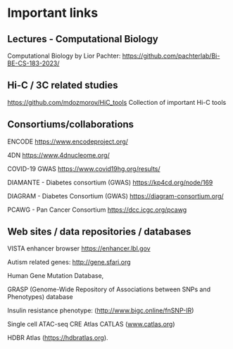 # Important links

## Lectures - Computational Biology 

Computational Biology by Lior Pachter: https://github.com/pachterlab/Bi-BE-CS-183-2023/

## Hi-C / 3C related studies

https://github.com/mdozmorov/HiC_tools Collection of important Hi-C tools


## Consortiums/collaborations 

ENCODE https://www.encodeproject.org/

4DN https://www.4dnucleome.org/

COVID-19 GWAS https://www.covid19hg.org/results/

DIAMANTE - Diabetes consortium (GWAS)  https://kp4cd.org/node/169

DIAGRAM - Diabetes Consortium (GWAS) https://diagram-consortium.org/

PCAWG - Pan Cancer Consortium https://dcc.icgc.org/pcawg


## Web sites / data repositories / databases

VISTA enhancer browser https://enhancer.lbl.gov

Autism related genes: http://gene.sfari.org

Human Gene Mutation Database, 

GRASP (Genome-Wide Repository of Associations between SNPs and Phenotypes) database 

Insulin resistance phenotype: (http://www.bigc.online/fnSNP-IR) 

Single cell ATAC-seq CRE Atlas CATLAS (www.catlas.org)

HDBR Atlas (https://hdbratlas.org).

